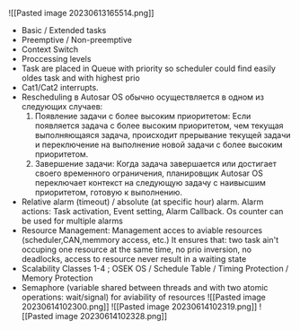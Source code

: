 ![[Pasted image 20230613165514.png]]
- Basic / Extended tasks
- Preemptive / Non-preemptive
- Context Switch
- Proccessing levels
- Task are placed in Queue with priority so scheduler could find easily oldes task and with highest prio
- Cat1/Cat2 interrupts. 
- Rescheduling в Autosar OS обычно осуществляется в одном из следующих случаев:
	1. Появление задачи с более высоким приоритетом: Если появляется задача с более высоким приоритетом, чем текущая выполняющаяся задача, происходит прерывание текущей задачи и переключение на выполнение новой задачи с более высоким приоритетом.
	2. Завершение задачи: Когда задача завершается или достигает своего временного ограничения, планировщик Autosar OS переключает контекст на следующую задачу с наивысшим приоритетом, готовую к выполнению.
- Relative alarm (timeout) / absolute (at specific hour) alarm. Alarm actions: Task activation, Event setting, Alarm Callback. Os counter can be used for multiple alarms
- Resource Management:
	Management acces to aviable resources (scheduler,CAN,memmory access, etc.)
	It ensures that: two task ain't occuping one resource at the same time, no prio inversion, no deadlocks, access to resource never result in a waiting state
- Scalability Classes 1-4 ; OSEK OS / Schedule Table / Timing Protection / Memory Protection
- Semaphore (variable shared between threads and with two atomic operations: wait/signal) for aviability of resources
![[Pasted image 20230614102300.png]]
![[Pasted image 20230614102319.png]]
![[Pasted image 20230614102328.png]]
